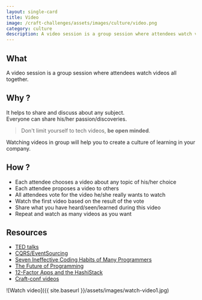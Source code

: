 ```yaml
---
layout: single-card
title: Video
image: /craft-challenges/assets/images/culture/video.png
category: culture
description: A video session is a group session where attendees watch videos all together.
---
```



## What
A video session is a group session where attendees watch videos all together.

## Why ?
It helps to share and discuss about any subject.  
Everyone can share his/her passion/discoveries.

> Don't limit yourself to tech videos, **be open minded**.

Watching videos in group will help you to create a culture of learning in your company.

## How ?
* Each attendee chooses a video about any topic of his/her choice
* Each attendee proposes a video to others
* All attendees vote for the video he/she really wants to watch
* Watch the first video based on the result of the vote
* Share what you have heard/seen/learned during this video
* Repeat and watch as many videos as you want

## Resources
* [TED talks](https://www.ted.com/talks)
* [CQRS/EventSourcing](https://www.youtube.com/watch?v=zxa4y6eJj_g)
* [Seven Ineffective Coding Habits of Many Programmers](https://www.youtube.com/watch?v=ZsHMHukIlJY)
* [The Future of Programming](https://www.youtube.com/watch?v=ecIWPzGEbFc&t=1s)
* [12-Factor Apps and the HashiStack](https://www.youtube.com/watch?v=NVl9cIiPF80)
* [Craft-conf videos](https://craft-conf.com/2018)

![Watch video]({{ site.baseurl }}/assets/images/watch-video1.jpg) 
